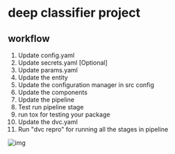 # deep classifier project

## workflow

1. Update config.yaml
2. Update secrets.yaml [Optional]
3. Update params.yaml
4. Update the entity
5. Update the configuration manager in src config
6. Update the components
7. Update the pipeline
8. Test run pipeline stage
9. run tox for testing your package
10. Update the dvc.yaml
11. Run "dvc repro" for running all the stages in pipeline


![img](https://raw.githubusercontent.com/c17hawke/FSDS_NOV_deepCNNClassifier/main/docs/images/Data%20Ingestion%402x%20(1).png)



